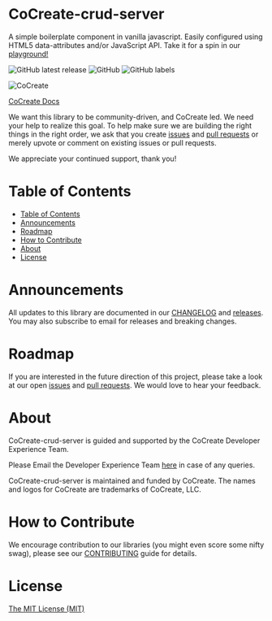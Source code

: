 # CoCreate-crud-server
A simple boilerplate component in vanilla javascript. Easily configured using HTML5 data-attributes and/or JavaScript API. Take it for a spin in our [playground!](https://cocreate.app/docs/boilerplate)

![GitHub latest release](https://img.shields.io/github/v/release/CoCreate-app/CoCreate-crud-server?style=for-the-badge)
![GitHub](https://img.shields.io/github/license/CoCreate-app/CoCreate-crud-server?style=for-the-badge) 
![GitHub labels](https://img.shields.io/github/labels/CoCreate-app/CoCreate-crud-server/help%20wanted?style=for-the-badge)

![CoCreate](https://cdn.cocreate.app/logo.png)

[CoCreate Docs](https://cocreate.app/docs/boilerplate)

We want this library to be community-driven, and CoCreate led. We need your help to realize this goal. To help make sure we are building the right things in the right order, we ask that you create [issues](https://github.com/CoCreate-app/Realtime_Admin_CRM_and_CMS/issues) and [pull requests](https://github.com/CoCreate-app/Realtime_Admin_CRM_and_CMS/pulls) or merely upvote or comment on existing issues or pull requests.

We appreciate your continued support, thank you!

# Table of Contents

- [Table of Contents](#table-of-contents)
- [Announcements](#announcements)
- [Roadmap](#roadmap)
- [How to Contribute](#how-to-contribute)
- [About](#about)
- [License](#license)

<a name="announcements"></a>
# Announcements

All updates to this library are documented in our [CHANGELOG](https://github.com/CoCreate-app/CoCreate-crud-server/blob/master/CHANGELOG.md) and [releases](https://github.com/CoCreate-app/CoCreate-crud-server/releases). You may also subscribe to email for releases and breaking changes. 

<a name="roadmap"></a>
# Roadmap

If you are interested in the future direction of this project, please take a look at our open [issues](https://github.com/CoCreate-app/CoCreate-crud-server/issues) and [pull requests](https://github.com/CoCreate-app/CoCreate-crud-server/pulls). We would love to hear your feedback.


<a name="about"></a>
# About

CoCreate-crud-server is guided and supported by the CoCreate Developer Experience Team.

Please Email the Developer Experience Team [here](mailto:develop@cocreate.app) in case of any queries.

CoCreate-crud-server is maintained and funded by CoCreate. The names and logos for CoCreate are trademarks of CoCreate, LLC.

<a name="contribute"></a>
# How to Contribute

We encourage contribution to our libraries (you might even score some nifty swag), please see our [CONTRIBUTING](https://github.com/CoCreate-app/CoCreate-crud-server/blob/master/CONTRIBUTING.md) guide for details.

# License
[The MIT License (MIT)](https://github.com/CoCreate-app/CoCreate-crud-server/blob/master/LICENSE)
